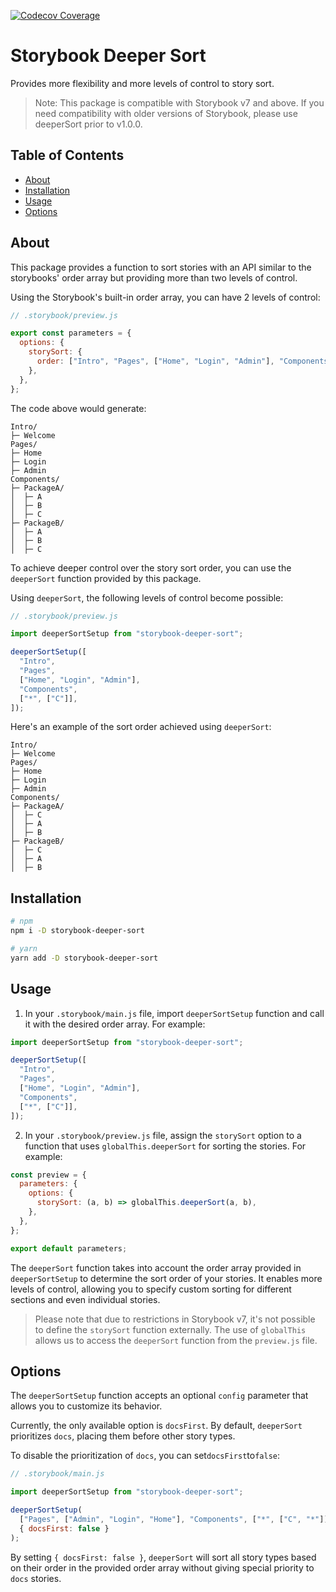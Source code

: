 [![Codecov Coverage](https://codecov.io/gh/alex-tavares/storybook-deeper-sort/branch/main/graph/badge.svg)](https://codecov.io/gh/alex-tavares/storybook-deeper-sort)

# Storybook Deeper Sort

Provides more flexibility and more levels of control to story sort.

> Note: This package is compatible with Storybook v7 and above. If you need compatibility with older versions of Storybook, please use deeperSort prior to v1.0.0.

## Table of Contents

- [About](#about)
- [Installation](#installation)
- [Usage](#usage)
- [Options](#options)

## About

This package provides a function to sort stories with an API similar to the storybooks' order array but providing more than two levels of control.

Using the Storybook's built-in order array, you can have 2 levels of control:

```js
// .storybook/preview.js

export const parameters = {
  options: {
    storySort: {
      order: ["Intro", "Pages", ["Home", "Login", "Admin"], "Components"],
    },
  },
};
```

The code above would generate:

```
Intro/
├─ Welcome
Pages/
├─ Home
├─ Login
├─ Admin
Components/
├─ PackageA/
│  ├─ A
│  ├─ B
│  ├─ C
├─ PackageB/
│  ├─ A
│  ├─ B
│  ├─ C
```

To achieve deeper control over the story sort order, you can use the `deeperSort` function provided by this package.

Using `deeperSort`, the following levels of control become possible:

```js
// .storybook/preview.js

import deeperSortSetup from "storybook-deeper-sort";

deeperSortSetup([
  "Intro",
  "Pages",
  ["Home", "Login", "Admin"],
  "Components",
  ["*", ["C"]],
]);
```

Here's an example of the sort order achieved using `deeperSort`:

```
Intro/
├─ Welcome
Pages/
├─ Home
├─ Login
├─ Admin
Components/
├─ PackageA/
│  ├─ C
│  ├─ A
│  ├─ B
├─ PackageB/
│  ├─ C
│  ├─ A
│  ├─ B
```

## Installation

```bash
# npm
npm i -D storybook-deeper-sort

# yarn
yarn add -D storybook-deeper-sort
```

## Usage

1. In your `.storybook/main.js` file, import `deeperSortSetup` function and call it with the desired order array. For example:

```js
import deeperSortSetup from "storybook-deeper-sort";

deeperSortSetup([
  "Intro",
  "Pages",
  ["Home", "Login", "Admin"],
  "Components",
  ["*", ["C"]],
]);
```

2. In your `.storybook/preview.js` file, assign the `storySort` option to a function that uses `globalThis.deeperSort` for sorting the stories. For example:

```js
const preview = {
  parameters: {
    options: {
      storySort: (a, b) => globalThis.deeperSort(a, b),
    },
  },
};

export default parameters;
```

The `deeperSort` function takes into account the order array provided in `deeperSortSetup` to determine the sort order of your stories. It enables more levels of control, allowing you to specify custom sorting for different sections and even individual stories.

> Please note that due to restrictions in Storybook v7, it's not possible to define the `storySort` function externally. The use of `globalThis` allows us to access the `deeperSort` function from the `preview.js` file.

## Options

The `deeperSortSetup` function accepts an optional `config` parameter that allows you to customize its behavior.

Currently, the only available option is `docsFirst`. By default, `deeperSort` prioritizes `docs`, placing them before other story types.

To disable the prioritization of `docs`, you can set`docsFirst`to`false`:

```js
// .storybook/main.js

import deeperSortSetup from "storybook-deeper-sort";

deeperSortSetup(
  ["Pages", ["Admin", "Login", "Home"], "Components", ["*", ["C", "*"]]],
  { docsFirst: false }
);
```

By setting `{ docsFirst: false }`, `deeperSort` will sort all story types based on their order in the provided order array without giving special priority to `docs` stories.
